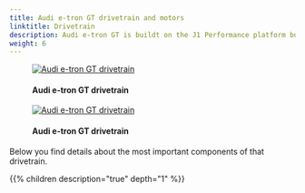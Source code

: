 ```yaml
---
title: Audi e-tron GT drivetrain and motors
linktitle: Drivetrain
description: Audi e-tron GT is buildt on the J1 Performance platform buildt together with Porsche.
weight: 6
---
```

<!-- markdownlint-disable MD033 -->
<figure>
    <a href="https://media.electrichasgoneaudi.net/multimedia/models/e-tron-gt/drivetrain/drivetrain.jpg">
        <img src="https://media.electrichasgoneaudi.net/multimedia/models/e-tron-gt/drivetrain/drivetrains.jpg" alt="Audi e-tron GT drivetrain" title="Audi e-tron GT drivetrain">
    </a>
    <figcaption><h4>Audi e-tron GT drivetrain</h4></figcaption>
</figure>

<figure>
    <a href="https://media.electrichasgoneaudi.net/multimedia/models/e-tron-gt/drivetrain/drivetrain2.jpg">
        <img src="https://media.electrichasgoneaudi.net/multimedia/models/e-tron-gt/drivetrain/drivetrain2s.jpg" alt="Audi e-tron GT drivetrain" title="Audi e-tron GT drivetrain">
    </a>
    <figcaption><h4>Audi e-tron GT drivetrain</h4></figcaption>
</figure>

Below you find details about the most important components of that drivetrain.

{{% children description="true" depth="1" %}}
